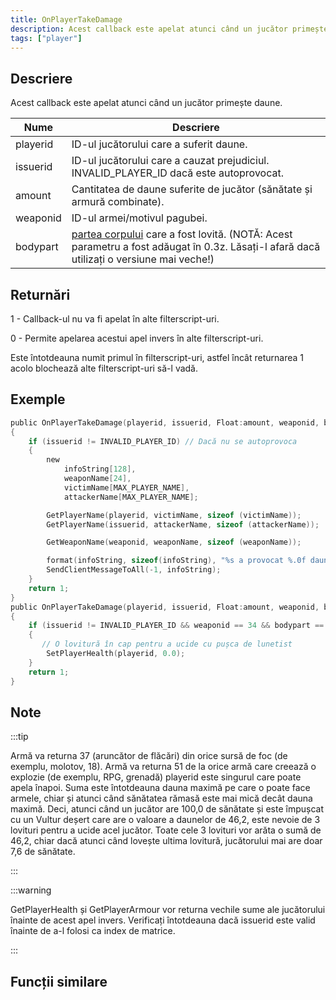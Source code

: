 ```yaml
---
title: OnPlayerTakeDamage
description: Acest callback este apelat atunci când un jucător primește daune.
tags: ["player"]
---
```


<VersionWarn name='callback' version='SA-MP 0.3d' />

## Descriere

Acest callback este apelat atunci când un jucător primește daune.

| Nume     | Descriere                                                                                                                              |
| -------- | -------------------------------------------------------------------------------------------------------------------------------------- |
| playerid | ID-ul jucătorului care a suferit daune. |                                                                                                
| issuerid | ID-ul jucătorului care a cauzat prejudiciul. INVALID_PLAYER_ID dacă este autoprovocat. |
| amount   | Cantitatea de daune suferite de jucător (sănătate și armură combinate). |
| weaponid | ID-ul armei/motivul pagubei.                                                                                            |
| bodypart | [partea corpului](../resources/bodyparts) care a fost lovită. (NOTĂ: Acest parametru a fost adăugat în 0.3z. Lăsați-l afară dacă utilizați o versiune mai veche!) |

## Returnări

1 - Callback-ul nu va fi apelat în alte filterscript-uri.

0 - Permite apelarea acestui apel invers în alte filterscript-uri.

Este întotdeauna numit primul în filterscript-uri, astfel încât returnarea 1 acolo blochează alte filterscript-uri să-l vadă.

## Exemple

```c
public OnPlayerTakeDamage(playerid, issuerid, Float:amount, weaponid, bodypart)
{
    if (issuerid != INVALID_PLAYER_ID) // Dacă nu se autoprovoca
    {
        new
            infoString[128],
            weaponName[24],
            victimName[MAX_PLAYER_NAME],
            attackerName[MAX_PLAYER_NAME];

        GetPlayerName(playerid, victimName, sizeof (victimName));
        GetPlayerName(issuerid, attackerName, sizeof (attackerName));

        GetWeaponName(weaponid, weaponName, sizeof (weaponName));

        format(infoString, sizeof(infoString), "%s a provocat %.0f daune lui %s, armă: %s, partea corpului: %d", attackerName, amount, victimName, weaponName, bodypart);
        SendClientMessageToAll(-1, infoString);
    }
    return 1;
}
public OnPlayerTakeDamage(playerid, issuerid, Float:amount, weaponid, bodypart)
{
    if (issuerid != INVALID_PLAYER_ID && weaponid == 34 && bodypart == 9)
    {
       // O lovitură în cap pentru a ucide cu pușca de lunetist
        SetPlayerHealth(playerid, 0.0);
    }
    return 1;
}
```

## Note

:::tip

Armă va returna 37 (aruncător de flăcări) din orice sursă de foc (de exemplu, molotov, 18). Armă va returna 51 de la orice armă care creează o explozie (de exemplu, RPG, grenadă) playerid este singurul care poate apela înapoi. Suma este întotdeauna dauna maximă pe care o poate face armele, chiar și atunci când sănătatea rămasă este mai mică decât dauna maximă. Deci, atunci când un jucător are 100,0 de sănătate și este împușcat cu un Vultur deșert care are o valoare a daunelor de 46,2, este nevoie de 3 lovituri pentru a ucide acel jucător. Toate cele 3 lovituri vor arăta o sumă de 46,2, chiar dacă atunci când lovește ultima lovitură, jucătorului mai are doar 7,6 de sănătate.

:::

:::warning

GetPlayerHealth și GetPlayerArmour vor returna vechile sume ale jucătorului înainte de acest apel invers. Verificați întotdeauna dacă issuerid este valid înainte de a-l folosi ca index de matrice.

:::

## Funcții similare